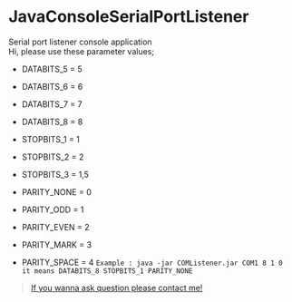 # JavaConsoleSerialPortListener
Serial port listener console application  
Hi, please use these parameter values; 
* DATABITS_5 = 5
* DATABITS_6 = 6
* DATABITS_7 = 7
* DATABITS_8 = 8

* STOPBITS_1 = 1
* STOPBITS_2 = 2
* STOPBITS_3 = 1,5

* PARITY_NONE = 0
* PARITY_ODD = 1
* PARITY_EVEN = 2
* PARITY_MARK = 3
* PARITY_SPACE = 4
```Example : java -jar COMListener.jar COM1 8 1 0 it means DATABITS_8 STOPBITS_1 PARITY_NONE```
> [If you wanna ask question please contact me!](https://www.linkedin.com/in/muratkayaaksoy/ "My Linkedin Page")
